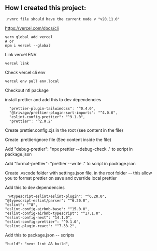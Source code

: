 ## How I created this project:

```
.nvmrc file should have the current node v "v20.11.0"
```

https://vercel.com/docs/cli

```
yarn global add vercel
# or
npm i vercel --global
```

Link vercel ENV

```
vercel link
```

Check vercel cli env

```
vercel env pull env.local
```

Checkout ntl package

install prettier and add this to dev dependencies

```
  "prettier-plugin-tailwindcss": "^0.4.0",
  "@trivago/prettier-plugin-sort-imports": "^4.0.0",
  "eslint-config-prettier": "^9.1.0",
  "prettier": "^2.0.2"
```

Create prettier.config.cjs in the root (see content in the file)

Create .prettierignore file (See content inside the file)

Add "debug-prettier": "npx prettier --debug-check ." to script in package.json

Add "format-prettier": "prettier --write ." to script in package.json

Create .vscode folder with settings.json file, in the root folder -- this allow you to format prettier on save and override local prettier

Add this to dev dependencies

```
 "@typescript-eslint/eslint-plugin": "^6.20.0",
"@typescript-eslint/parser": "^6.20.0",
"eslint": "^8",
"eslint-config-airbnb-base": "^15.0.0",
"eslint-config-airbnb-typescript": "^17.1.0",
"eslint-config-next": "14.1.0",
"eslint-config-prettier": "^9.1.0",
"eslint-plugin-react": "^7.33.2",
```

Add this to package.json -- scripts

```
"build": "next lint && build",
```
